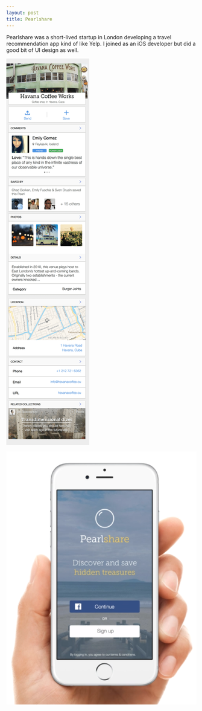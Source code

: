 ```yaml
---
layout: post
title: Pearlshare
---
```


Pearlshare was a short-lived startup in London developing a travel recommendation app kind of like Yelp. I joined as an iOS developer but did a good bit of UI design as well.

![image](/images/pearl3.png)

![image](/images/pearl2.png)